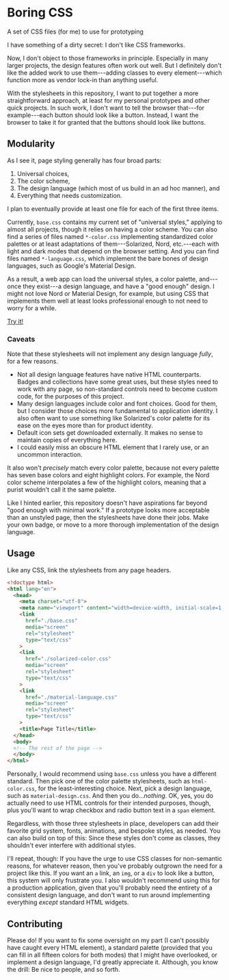 # Boring CSS
A set of CSS files (for me) to use for prototyping

I have something of a dirty secret:  I don't like CSS frameworks.

Now, I don't object to those frameworks in principle.  Especially in many larger projects, the design features often work out well.  But I definitely don't like the added work to use them---adding classes to every element---which function more as vendor lock-in than anything useful.

With the stylesheets in this repository, I want to put together a more straightforward approach, at least for my personal prototypes and other quick projects.  In such work, I don't want to tell the browser that---for example---each button should look like a button.  Instead, I want the browser to take it for granted that the buttons should look like buttons.

## Modularity

As I see it, page styling generally has four broad parts:

 1.  Universal choices,
 1.  The color scheme,
 1.  The design language (which most of us build in an ad hoc manner), and
 1.  Everything that needs customization.

I plan to eventually provide at least one file for each of the first three items.

Currently, `base.css` contains my current set of "universal styles," applying to almost all projects, though it relies on having a color scheme.  You can also find a series of files named `*-color.css` implementing standardized color palettes or at least adaptations of them---Solarized, Nord, etc.---each with light and dark modes that depend on the browser setting.  And you can find files named `*-language.css`, which implement the bare bones of design languages, such as Google's Material Design.

As a result, a web app can load the universal styles, a color palette, and---once they exist---a design language, and have a "good enough" design.  I might not love Nord or Material Design, for example, but using CSS that implements them well at least looks professional enough to not need to worry for a while.

[Try it!](https://jcolag.github.io/boring-css/)

### Caveats

Note that these stylesheets will not implement any design language *fully*, for a few reasons.

 * Not all design language features have native HTML counterparts.  Badges and collections have some great uses, but these styles need to work with any page, so non-standard controls need to become custom code, for the purposes of this project.
 * Many design languages include color and font choices.  Good for them, but I consider those choices more fundamental to application identity.  I also often want to use something like Solarized's color palette for its ease on the eyes more than for product identity.
 * Default icon sets get downloaded externally.  It makes no sense to maintain copies of everything here.
 * I could easily miss an obscure HTML element that I rarely use, or an uncommon interaction.

It also won't *precisely* match every color palette, because not every palette has seven base colors and eight highlight colors.  For example, the Nord color scheme interpolates a few of the highlight colors, meaning that a purist wouldn't call it the same palette.

Like I hinted earlier, this repository doesn't have aspirations far beyond "good enough with minimal work."  If a prototype looks more acceptable than an unstyled page, then the stylesheets have done their jobs.  Make your own badge, or move to a more thorough implementation of the design language.

## Usage

Like any CSS, link the stylesheets from any page headers.

```html
<!doctype html>
<html lang="en">
  <head>
    <meta charset="utf-8">
    <meta name="viewport" content="width=device-width, initial-scale=1.0">
    <link
      href="./base.css"
      media="screen"
      rel="stylesheet"
      type="text/css"
    >
    <link
      href="./solarized-color.css"
      media="screen"
      rel="stylesheet"
      type="text/css"
    >
    <link
      href="./material-language.css"
      media="screen"
      rel="stylesheet"
      type="text/css"
    >
    <title>Page Title</title>
  </head>
  <body>
  <!-- The rest of the page -->
  </body>
</html>
```

Personally, I would recommend using `base.css` unless you have a different standard.  Then pick one of the color palette stylesheets, such as `html-color.css`, for the least-interesting choice.  Next, pick a design language, such as `material-design.css`.  And then you do...*nothing*.  OK, yes, you do actually need to use HTML controls for their intended purposes, though, plus you'll want to wrap checkbox and radio button text in a `span` element.

Regardless, with those three stylesheets in place, developers can add their favorite grid system, fonts, animations, and bespoke styles, as needed.  You can also build on top of this:  Since these styles don't come as classes, they shouldn't ever interfere with additional styles.

I'll repeat, though:  If you have the urge to use CSS classes for non-semantic reasons, for whatever reason, then you've probably outgrown the need for a project like this.  If you want an `a` link, an `img`, or a `div` to look like a button, this system will only frustrate you.  I also wouldn't recommend using this for a production application, given that you'll probably need the entirety of a consistent design language, and don't want to run around implementing everything *except* standard HTML widgets.

## Contributing

Please do!  If you want to fix some oversight on my part (I can't possibly have caught every HTML element), a standard palette (provided that you can fill in all fifteen colors for both modes) that I might have overlooked, or implement a design language, I'd greatly appreciate it.  Although, you know the drill:  Be nice to people, and so forth.

